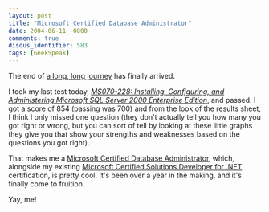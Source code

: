 ```yaml
---
layout: post
title: "Microsoft Certified Database Administrator"
date: 2004-06-11 -0800
comments: true
disqus_identifier: 583
tags: [GeekSpeak]
---
```

The end of [a long, long
journey](/archive/2003/02/20/continuous-plight-for-training.aspx) has
finally arrived.
 
 I took my last test today, [*MS070-228: Installing, Configuring, and
Administering Microsoft SQL Server 2000 Enterprise
Edition*](http://www.microsoft.com/learning/exams/70-228.asp), and
passed. I got a score of 854 (passing was 700) and from the look of the
results sheet, I think I only missed one question (they don't actually
tell you how many you got right or wrong, but you can sort of tell by
looking at these little graphs they give you that show your strengths
and weaknesses based on the questions you got right).
 
 That makes me a [Microsoft Certified Database
Administrator](http://www.microsoft.com/learning/mcp/mcdba/default.asp),
which, alongside my existing [Microsoft Certified Solutions Developer
for .NET](http://www.microsoft.com/learning/mcp/mcsd/default.asp)
certification, is pretty cool. It's been over a year in the making, and
it's finally come to fruition.
 
 Yay, me!
